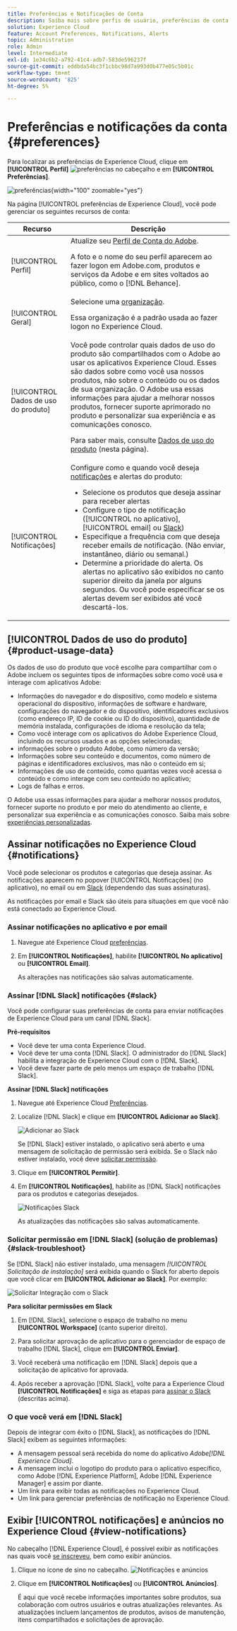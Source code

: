 ```yaml
---
title: Preferências e Notificações de Conta
description: Saiba mais sobre perfis de usuário, preferências de conta e dados de uso do produto na Experience Cloud. Inscreva-se nas notificações de produto para email e  [!DNL Slack] e configure alertas de produto.
solution: Experience Cloud
feature: Account Preferences, Notifications, Alerts
topic: Administration
role: Admin
level: Intermediate
exl-id: 1e34c6b2-a792-41c4-adb7-583de596237f
source-git-commit: eddbda54bc3f1cbbc98d7a993d0b477e05c5b01c
workflow-type: tm+mt
source-wordcount: '825'
ht-degree: 5%

---
```


# Preferências e notificações da conta {#preferences}

Para localizar as preferências de Experience Cloud, clique em **[!UICONTROL Perfil]** ![preferências](../assets/preferences-icon-sm.png) no cabeçalho e em **[!UICONTROL Preferências]**.

![preferências](../assets/preferences-navigation.png){width="100" zoomable="yes"}

Na página [!UICONTROL preferências de Experience Cloud], você pode gerenciar os seguintes recursos de conta:

| Recurso | Descrição |
|--- |--- |
| [!UICONTROL Perfil] | Atualize seu [Perfil de Conta do Adobe](https://account.adobe.com/profile). <p>A foto e o nome do seu perfil aparecem ao fazer logon em Adobe.com, produtos e serviços da Adobe e em sites voltados ao público, como o [!DNL Behance]. |
| [!UICONTROL Geral] | Selecione uma [organização](../administration/organizations.md).<p>Essa organização é a padrão usada ao fazer logon no Experience Cloud. |
| [!UICONTROL Dados de uso do produto] | Você pode controlar quais dados de uso do produto são compartilhados com o Adobe ao usar os aplicativos Experience Cloud. Esses são dados sobre como você usa nossos produtos, não sobre o conteúdo ou os dados de sua organização. O Adobe usa essas informações para ajudar a melhorar nossos produtos, fornecer suporte aprimorado no produto e personalizar sua experiência e as comunicações conosco. <p>Para saber mais, consulte [Dados de uso do produto](#product-usage-data) (nesta página). |
| [!UICONTROL Notificações] | Configure como e quando você deseja [notificações](#subscribe-to-notifications-in-experience-cloud) e alertas do produto: <ul><li>Selecione os produtos que deseja assinar para receber alertas</li><li>Configure o tipo de notificação ([!UICONTROL no aplicativo], [!UICONTROL email] ou [Slack](#slack-notifications))</li><li>Especifique a frequência com que deseja receber emails de notificação. (Não enviar, instantâneo, diário ou semanal.)</li><li>Determine a prioridade do alerta. Os alertas no aplicativo são exibidos no canto superior direito da janela por alguns segundos. Ou você pode especificar se os alertas devem ser exibidos até você descartá-los.</li></ul> |

## [!UICONTROL Dados de uso do produto] {#product-usage-data}

Os dados de uso do produto que você escolhe para compartilhar com o Adobe incluem os seguintes tipos de informações sobre como você usa e interage com aplicativos Adobe:

* Informações do navegador e do dispositivo, como modelo e sistema operacional do dispositivo, informações de software e hardware, configurações do navegador e do dispositivo, identificadores exclusivos (como endereço IP, ID de cookie ou ID do dispositivo), quantidade de memória instalada, configurações de idioma e resolução da tela;
* Como você interage com os aplicativos do Adobe Experience Cloud, incluindo os recursos usados e as opções selecionadas;
* informações sobre o produto Adobe, como número da versão;
* Informações sobre seu conteúdo e documentos, como número de páginas e identificadores exclusivos, mas não o conteúdo em si;
* Informações de uso de conteúdo, como quantas vezes você acessa o conteúdo e como interage com seu conteúdo no aplicativo;
* Logs de falhas e erros.

O Adobe usa essas informações para ajudar a melhorar nossos produtos, fornecer suporte no produto e por meio do atendimento ao cliente, e personalizar sua experiência e as comunicações conosco. Saiba mais sobre [experiências personalizadas](personalized-learning.md).

## Assinar notificações no Experience Cloud {#notifications}

Você pode selecionar os produtos e categorias que deseja assinar. As notificações aparecem no popover [!UICONTROL Notificações] (no aplicativo), no email ou em [Slack](#slack-notifications) (dependendo das suas assinaturas).

As notificações por email e Slack são úteis para situações em que você não está conectado ao Experience Cloud.

### Assinar notificações no aplicativo e por email

1. Navegue até Experience Cloud [preferências](https://experience.adobe.com/preferences).

1. Em **[!UICONTROL Notificações]**, habilite **[!UICONTROL No aplicativo]** ou **[!UICONTROL Email]**.

   As alterações nas notificações são salvas automaticamente.

### Assinar [!DNL Slack] notificações {#slack}

Você pode configurar suas preferências de conta para enviar notificações de Experience Cloud para um canal [!DNL Slack].

**Pré-requisitos**

* Você deve ter uma conta Experience Cloud.
* Você deve ter uma conta [!DNL Slack]. O administrador do [!DNL Slack] habilita a integração de Experience Cloud com o [!DNL Slack].
* Você deve fazer parte de pelo menos um espaço de trabalho [!DNL Slack].

**Assinar [!DNL Slack] notificações**

1. Navegue até Experience Cloud [Preferências](https://experience.adobe.com/preferences).

1. Localize [!DNL Slack] e clique em **[!UICONTROL Adicionar ao Slack]**.

   ![Adicionar ao Slack](../assets/add-to-slack.png)

   Se [!DNL Slack] estiver instalado, o aplicativo será aberto e uma mensagem de solicitação de permissão será exibida. Se o Slack não estiver instalado, você deve [solicitar permissão](#slack-troubleshoot).

1. Clique em **[!UICONTROL Permitir]**.

1. Em **[!UICONTROL Notificações]**, habilite as [!DNL Slack] notificações para os produtos e categorias desejados.

   ![Notificações Slack](../assets/slack.png)

   As atualizações das notificações são salvas automaticamente.

### Solicitar permissão em [!DNL Slack] (solução de problemas) {#slack-troubleshoot}

Se [!DNL Slack] não estiver instalado, uma mensagem _[!UICONTROL Solicitação de instalação]_ será exibida quando o Slack for aberto depois que você clicar em **[!UICONTROL Adicionar ao Slack]**. Por exemplo:

![Solicitar Integração com o Slack](../assets/slack-workspace.png)

**Para solicitar permissões em Slack**

1. Em [!DNL Slack], selecione o espaço de trabalho no menu **[!UICONTROL Workspace]** (canto superior direito).

1. Para solicitar aprovação de aplicativo para o gerenciador de espaço de trabalho [!DNL Slack], clique em **[!UICONTROL Enviar]**.

1. Você receberá uma notificação em [!DNL Slack] depois que a solicitação de aplicativo for aprovada.

1. Após receber a aprovação [!DNL Slack], volte para a Experience Cloud **[!UICONTROL Notificações]** e siga as etapas para [assinar o Slack](#slack-notifications) (descritas acima).

### O que você verá em [!DNL Slack]

Depois de integrar com êxito o [!DNL Slack], as notificações do [!DNL Slack] exibem as seguintes informações:

* A mensagem pessoal será recebida do nome do aplicativo _Adobe[!DNL Experience Cloud]_.
* A mensagem inclui o logotipo do produto para o aplicativo específico, como Adobe [!DNL Experience Platform], Adobe [!DNL Experience Manager] e assim por diante.
* Um link para exibir todas as notificações no Experience Cloud.
* Um link para gerenciar preferências de notificação no Experience Cloud.

## Exibir [!UICONTROL notificações] e anúncios no Experience Cloud {#view-notifications}

No cabeçalho [!DNL Experience Cloud], é possível exibir as notificações nas quais você [se inscreveu](#notifications), bem como exibir anúncios.

1. Clique no ícone de sino no cabeçalho. ![Notificações e anúncios](../assets/bell-icon.png)

1. Clique em **[!UICONTROL Notificações]** ou **[!UICONTROL Anúncios]**.

   É aqui que você recebe informações importantes sobre produtos, sua colaboração com outros usuários e outras atualizações relevantes. As atualizações incluem lançamentos de produtos, avisos de manutenção, itens compartilhados e solicitações de aprovação.

